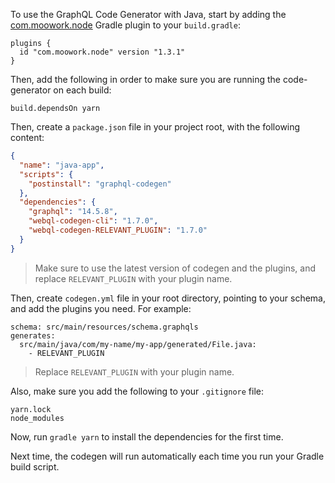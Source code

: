 To use the GraphQL Code Generator with Java, start by adding the [com.moowork.node](https://plugins.gradle.org/plugin/com.moowork.node) Gradle plugin to your `build.gradle`:

```
plugins {
  id "com.moowork.node" version "1.3.1"
}
```

Then, add the following in order to make sure you are running the code-generator on each build:

```
build.dependsOn yarn
```

Then, create a `package.json` file in your project root, with the following content:

```json
{
  "name": "java-app",
  "scripts": {
    "postinstall": "graphql-codegen"
  },
  "dependencies": {
    "graphql": "14.5.8",
    "webql-codegen-cli": "1.7.0",
    "webql-codegen-RELEVANT_PLUGIN": "1.7.0"
  }
}
```

> Make sure to use the latest version of codegen and the plugins, and replace `RELEVANT_PLUGIN` with your plugin name.

Then, create `codegen.yml` file in your root directory, pointing to your schema, and add the plugins you need. For example:

```
schema: src/main/resources/schema.graphqls
generates:
  src/main/java/com/my-name/my-app/generated/File.java:
    - RELEVANT_PLUGIN
```

> Replace `RELEVANT_PLUGIN` with your plugin name.

Also, make sure you add the following to your `.gitignore` file:

```
yarn.lock
node_modules
```

Now, run `gradle yarn` to install the dependencies for the first time.

Next time, the codegen will run automatically each time you run your Gradle build script.
